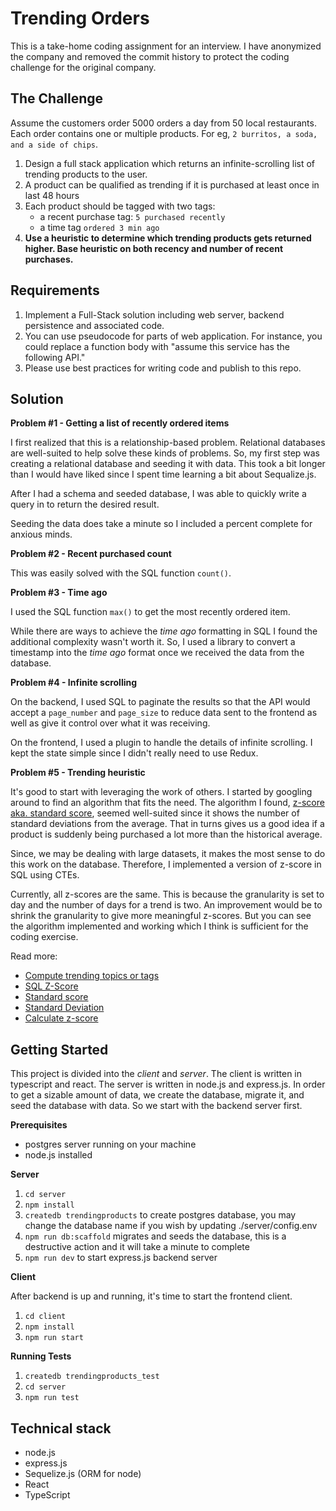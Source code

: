 # Trending Orders

This is a take-home coding assignment for an interview. I have anonymized the company and removed the commit history to protect the coding challenge for the original company.

## The Challenge

Assume the customers order 5000 orders a day from 50 local restaurants. Each order contains one or multiple products. For eg, `2 burritos, a soda, and a side of chips`.

1. Design a full stack application which returns an infinite-scrolling list of trending products to the user.
2. A product can be qualified as trending if it is purchased at least once in last 48 hours
3. Each product should be tagged with two tags:
    * a recent purchase tag: `5 purchased recently`
    * a time tag `ordered 3 min ago`
4. **Use a heuristic to determine which trending products gets returned higher. Base heuristic on both recency and number of recent purchases.**

## Requirements
1. Implement a Full-Stack solution including web server, backend persistence and associated code.
2. You can use pseudocode for parts of web application. For instance, you could replace a function body with "assume this service has the following API."
3. Please use best practices for writing code and publish to this repo.

## Solution

**Problem #1 - Getting a list of recently ordered items**

I first realized that this is a relationship-based problem. Relational databases 
are well-suited to help solve these kinds of problems. So, my first step was creating 
a relational database and seeding it with data. This took a bit longer than I would 
have liked since I spent time learning a bit about Sequalize.js.

After I had a schema and seeded database, I was able to quickly write a query in to 
return the desired result.

Seeding the data does take a minute so I included a percent complete for anxious minds.

**Problem #2 - Recent purchased count**

This was easily solved with the SQL function `count()`.

**Problem #3 - Time ago**

I used the SQL function `max()` to get the most recently ordered item.

While there are ways to achieve the *time ago* formatting in SQL I found the 
additional complexity wasn't worth it. So, I used a library to convert a 
timestamp into the *time ago* format once we received the data from the database.

**Problem #4 - Infinite scrolling**

On the backend, I used SQL to paginate the results so that the API would accept
a `page_number` and `page_size` to reduce data sent to the frontend as well as give
it control over what it was receiving.

On the frontend, I used a plugin to handle the details
of infinite scrolling. I kept the state simple since I didn't really need
to use Redux.

**Problem #5 - Trending heuristic**

It's good to start with leveraging the work of others. I started by googling 
around to find an algorithm that fits the need. The algorithm I found, 
[z-score aka. standard score](https://en.wikipedia.org/wiki/Standard_score), 
seemed well-suited since it shows the number of standard deviations from the
average. That in turns gives us a good idea if a product is suddenly being
purchased a lot more than the historical average.

Since, we may be dealing with large datasets, it makes the most sense to do
this work on the database. Therefore, I implemented a version of z-score in SQL using CTEs.

Currently, all z-scores are the same. This is because the granularity is set to 
day and the number of days for a trend is two. An improvement would be to shrink 
the granularity to give more meaningful z-scores. But you can see the algorithm 
implemented and working which I think is sufficient for the coding exercise.

Read more:
- [Compute trending topics or tags](https://stackoverflow.com/questions/787496/what-is-the-best-way-to-compute-trending-topics-or-tags)
- [SQL Z-Score](https://stackoverflow.com/questions/52766346/how-to-add-new-column-containing-zscore-in-sql)
- [Standard score](https://en.wikipedia.org/wiki/Standard_score)
- [Standard Deviation](https://www.mathsisfun.com/data/standard-deviation-calculator.html)
- [Calculate z-score](http://www.silota.com/docs/recipes/sql-z-score.html)

## Getting Started

This project is divided into the *client* and *server*. The client is written in typescript and react. The server is written in node.js and express.js. In order to get a sizable amount of data, we create the database, migrate it, and seed the database with data. So we start with the backend server first.

**Prerequisites**

- postgres server running on your machine
- node.js installed

**Server**

1. `cd server`
1. `npm install`
1. `createdb trendingproducts` to create postgres database, you may change the database name if you wish by updating ./server/config.env
1. `npm run db:scaffold` migrates and seeds the database, this is a destructive action and it will take a minute to complete
1. `npm run dev` to start express.js backend server

**Client**

After backend is up and running, it's time to start the frontend client.

1. `cd client`
1. `npm install`
1. `npm run start`

**Running Tests**

1. `createdb trendingproducts_test`
1. `cd server`
1. `npm run test`

## Technical stack

- node.js
- express.js
- Sequelize.js (ORM for node)
- React
- TypeScript
